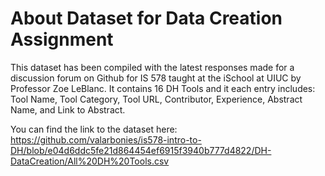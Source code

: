 # About Dataset for Data Creation Assignment

This dataset has been compiled with the latest responses made for a discussion forum on Github for IS 578 taught at the iSchool at UIUC by Professor Zoe LeBlanc. It contains 16 DH Tools and it each entry includes: Tool Name,	Tool Category,	Tool URL,	Contributor,	Experience,	Abstract Name, and Link to Abstract.

You can find the link to the dataset here: https://github.com/valarbonies/is578-intro-to-DH/blob/e04d6ddc5fe21d864454ef6915f3940b777d4822/DH-DataCreation/All%20DH%20Tools.csv
